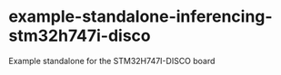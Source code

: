 # example-standalone-inferencing-stm32h747i-disco
Example standalone for the STM32H747I-DISCO board
